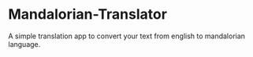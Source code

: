 # Mandalorian-Translator

A simple translation app to convert your text from english to mandalorian language.
